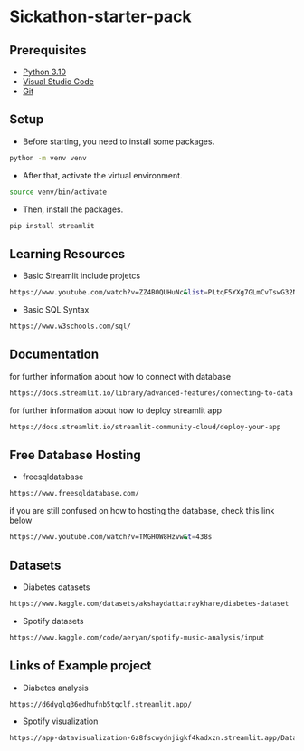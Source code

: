 ﻿# Sickathon-starter-pack 
## Prerequisites

- [Python 3.10](https://www.python.org/)
- [Visual Studio Code](https://code.visualstudio.com/)
- [Git](https://git-scm.com/)

## Setup
- Before starting, you need to install some packages.
```bash
python -m venv venv
```
- After that, activate the virtual environment.
```bash
source venv/bin/activate
```
- Then, install the packages.
```bash
pip install streamlit
```
## Learning Resources
- Basic Streamlit include projetcs
```bash
https://www.youtube.com/watch?v=ZZ4B0QUHuNc&list=PLtqF5YXg7GLmCvTswG32NqQypOuYkPRUE
```
- Basic SQL Syntax
```bash
https://www.w3schools.com/sql/
```
## Documentation 
for further information about how to connect with database
```bash
https://docs.streamlit.io/library/advanced-features/connecting-to-data
```
for further information about how to deploy streamlit app
```bash
https://docs.streamlit.io/streamlit-community-cloud/deploy-your-app
```
## Free Database Hosting
- freesqldatabase
```bash
https://www.freesqldatabase.com/
```
if you are still confused on how to hosting the database, check this link below
```bash
https://www.youtube.com/watch?v=TMGHOW8Hzvw&t=438s
```
## Datasets
- Diabetes datasets
```bash
https://www.kaggle.com/datasets/akshaydattatraykhare/diabetes-dataset
```
- Spotify datasets
```bash
https://www.kaggle.com/code/aeryan/spotify-music-analysis/input
```
## Links of Example project
- Diabetes analysis
```bash
https://d6dyglq36edhufnb5tgclf.streamlit.app/
```
- Spotify visualization
```bash
https://app-datavisualization-6z8fscwydnjigkf4kadxzn.streamlit.app/Database_preparation
```

